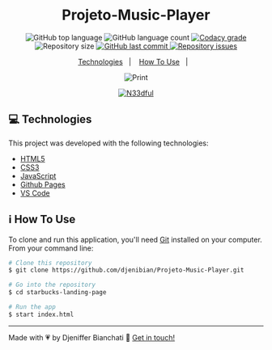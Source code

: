 <h1 align="center">
    <br>
  Projeto-Music-Player
</h1>

<p align="center">
  <img alt="GitHub top language" src="https://img.shields.io/github/languages/top/djenibian/Projeto-Music-Player.svg">

  <img alt="GitHub language count" src="https://img.shields.io/github/languages/count/djenibian/Projeto-Music-Player.svg">

  <a href="https://www.codacy.com/app/dionbiancha/starbucks-landing-page?utm_source=github.com&amp;utm_medium=referral&amp;utm_content=djenibian/Projeto-Music-Player&amp;utm_campaign=Badge_Grade">
    <img alt="Codacy grade" src="https://img.shields.io/codacy/grade/1b577a07dda843aba09f4bc55d1af8fc.svg">
  </a>

  <img alt="Repository size" src="https://img.shields.io/github/repo-size/djenibian/Projeto-Music-Player.svg">
  <a href="https://github.com/djenibian/Projeto-Music-Player/commits/master">
    <img alt="GitHub last commit" src="https://img.shields.io/github/last-commit/djenibian/Projeto-Music-Player.svg">
  </a>

  <a href="https://github.com/djenibian/Projeto-Music-Player/issues">
    <img alt="Repository issues" src="https://img.shields.io/github/issues//Projeto-Music-Player.svg">
  </a>

</p>

<p align="center">
  <a href="#rocket-technologies">Technologies</a>&nbsp;&nbsp;&nbsp;|&nbsp;&nbsp;&nbsp;
  <a href="#information_source-how-to-use">How To Use</a>&nbsp;&nbsp;&nbsp;|&nbsp;&nbsp;&nbsp;
  
</p>

<p align="center">
  <img alt="Print" src="https://asset.cloudinary.com/ddfrjwkkd/1061ae0baf85f59c6c9c466db81364d2">
</p>

<p align="center">
  <a href="https://djenibian.github.io/Projeto-Music-Player/" target="_blank">
    <img alt="N33dful" src="https://res.cloudinary.com/djenibian/image/upload/v1610500435/github/view_on_github_n2rq43.png">
  </a>
</p>

## :computer: Technologies

This project was developed with the following technologies:

-  [HTML5](https://pt.wikipedia.org/wiki/HTML5)
-  [CSS3](https://pt.wikipedia.org/wiki/CSS3)
-  [JavaScript](https://www.javascript.com/)
-  [Github Pages](https://pages.github.com/)
-  [VS Code](https://code.visualstudio.com/) 

## :information_source: How To Use

To clone and run this application, you'll need [Git](https://git-scm.com) installed on your computer. From your command line:

```bash
# Clone this repository
$ git clone https://github.com/djenibian/Projeto-Music-Player.git

# Go into the repository
$ cd starbucks-landing-page

# Run the app
$ start index.html
```


---

Made with :heartpulse: by Djeniffer Bianchati :wave: [Get in touch!](https://www.linkedin.com/in/djeniffer-bianchati/)
